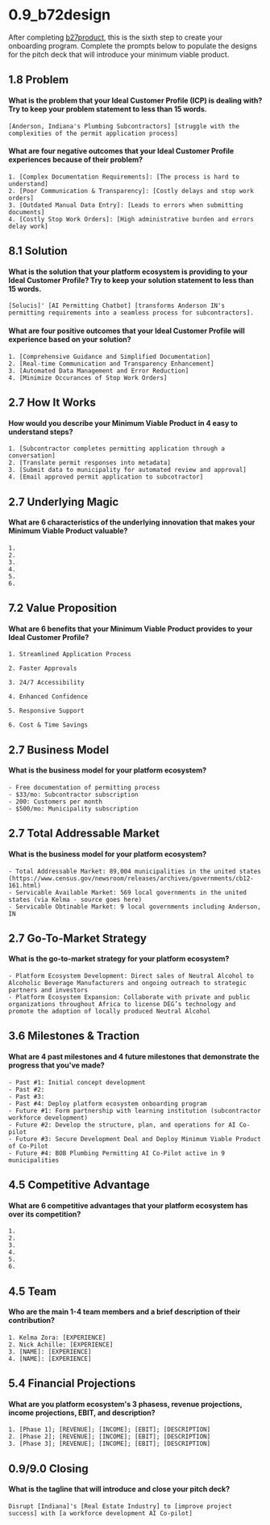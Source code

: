 # 0.9_b72design
After completing [b27product](b27product.md), this is the sixth step to create your onboarding program. Complete the prompts below to populate the designs for the pitch deck that will introduce your minimum viable product.

## 1.8 Problem

#### What is the problem that your Ideal Customer Profile (ICP) is dealing with? Try to keep your problem statement to less than 15 words.
```
[Anderson, Indiana's Plumbing Subcontractors] [struggle with the complexities of the permit application process] 
```

#### What are four negative outcomes that your Ideal Customer Profile experiences because of their problem?
```
1. [Complex Documentation Requirements]: [The process is hard to understand]
2. [Poor Communication & Transparency]: [Costly delays and stop work orders]
3. [Outdated Manual Data Entry]: [Leads to errors when submitting documents]
4. [Costly Stop Work Orders]: [High administrative burden and errors delay work]
```

## 8.1 Solution

#### What is the solution that your platform ecosystem is providing to your Ideal Customer Profile? Try to keep your solution statement to less than 15 words.
```
[Solucis]' [AI Permitting Chatbot] [transforms Anderson IN's permitting requirements into a seamless process for subcontractors].
```

#### What are four positive outcomes that your Ideal Customer Profile will experience based on your solution?
```
1. [Comprehensive Guidance and Simplified Documentation]
2. [Real-time Communication and Transparency Enhancement]
3. [Automated Data Management and Error Reduction]
4. [Minimize Occurances of Stop Work Orders]
```

## 2.7 How It Works

#### How would you describe your Minimum Viable Product in 4 easy to understand steps?
```
1. [Subcontractor completes permitting application through a conversation]
2. [Translate permit responses into metadata]
3. [Submit data to municipality for automated review and approval]
4. [Email approved permit application to subcotractor]
```

## 2.7 Underlying Magic

#### What are 6 characteristics of the underlying innovation that makes your Minimum Viable Product valuable?
```
1.
2.
3.
4.
5.
6. 
```

## 7.2 Value Proposition

#### What are 6 benefits that your Minimum Viable Product provides to your Ideal Customer Profile?
```
1. Streamlined Application Process

2. Faster Approvals

3. 24/7 Accessibility

4. Enhanced Confidence

5. Responsive Support

6. Cost & Time Savings
```

## 2.7 Business Model

#### What is the business model for your platform ecosystem?
```
- Free documentation of permitting process
- $33/mo: Subcontractor subscription
- 200: Customers per month
- $500/mo: Municipality subscription
```

## 2.7 Total Addressable Market

#### What is the business model for your platform ecosystem?
```
- Total Addressable Market: 89,004 municipalities in the united states (https://www.census.gov/newsroom/releases/archives/governments/cb12-161.html)
- Servicable Available Market: 569 local governments in the united states (via Kelma - source goes here)
- Servicable Obtinable Market: 9 local governments including Anderson, IN
```

## 2.7 Go-To-Market Strategy

#### What is the go-to-market strategy for your platform ecosystem?
```
- Platform Ecosystem Development: Direct sales of Neutral Alcohol to Alcoholic Beverage Manufacturers and ongoing outreach to strategic partners and investors
- Platform Ecosystem Expansion: Collaborate with private and public organizations throughout Africa to license DEG’s technology and promote the adoption of locally produced Neutral Alcohol
```

## 3.6 Milestones & Traction

#### What are 4 past milestones and 4 future milestones that demonstrate the progress that you've made?
```
- Past #1: Initial concept development
- Past #2: 
- Past #3: 
- Past #4: Deploy platform ecosystem onboarding program
- Future #1: Form partnership with learning institution (subcontractor workforce development)
- Future #2: Develop the structure, plan, and operations for AI Co-pilot
- Future #3: Secure Development Deal and Deploy Minimum Viable Product of Co-Pilot
- Future #4: BOB Plumbing Permitting AI Co-Pilot active in 9 municipalities
```

## 4.5 Competitive Advantage

#### What are 6 competitive advantages that your platform ecosystem has over its competition?
```
1.
2.
3.
4.
5.
6. 
```

## 4.5 Team

#### Who are the main 1-4 team members and a brief description of their contribution?
```
1. Kelma Zora: [EXPERIENCE]
2. Nick Achille: [EXPERIENCE]
3. [NAME]: [EXPERIENCE]
4. [NAME]: [EXPERIENCE]
```

## 5.4 Financial Projections

#### What are you platform ecosystem's 3 phasess, revenue projections, income projections, EBIT, and description?
```
1. [Phase 1]; [REVENUE]; [INCOME]; [EBIT]; [DESCRIPTION]
2. [Phase 2]; [REVENUE]; [INCOME]; [EBIT]; [DESCRIPTION]
3. [Phase 3]; [REVENUE]; [INCOME]; [EBIT]; [DESCRIPTION]
```

## 0.9/9.0 Closing

#### What is the tagline that will introduce and close your pitch deck?
```
Disrupt [Indiana]'s [Real Estate Industry] to [improve project success] with [a workforce development AI Co-pilot]
```
